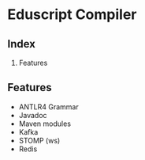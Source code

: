 # Eduscript Compiler

## Index

1. Features

## Features

* ANTLR4 Grammar
* Javadoc
* Maven modules
* Kafka
* STOMP (ws)
* Redis
